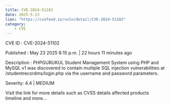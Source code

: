 ```yaml
---
title: CVE-2024-51102
date: 2025-5-23
lien: "https://cvefeed.io/vuln/detail/CVE-2024-51102"
category:
    - CVE
---
```


CVE ID : CVE-2024-51102

Published :  May 23
2025
6:15 p.m. | 22 hours
11 minutes ago

Description : PHPGURUKUL Student Management System using PHP and MySQL v1 was discovered to contain multiple SQL injection vulnerabilities at /studentrecordms/login.php via the username and password parameters.

Severity: 4.4 | MEDIUM

Visit the link for more details
such as CVSS details
affected products
timeline
and more...
